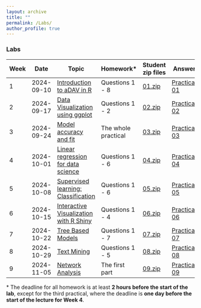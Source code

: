 ```yaml
---
layout: archive
title: ""
permalink: /Labs/
author_profile: true
---
```


### Labs

| Week | Date       | Topic                                                            | Homework*      | Student zip files      | Answers              |
|------|------------|------------------------------------------------------------------|----------------|------------------------|----------------------|
| 1    | 2024-09-10 | [Introduction to aDAV in R](https://tshahedi.github.io/adav-course/files/r_introduction_updated.html)  | Questions 1 - 8 | [01.zip](https://tshahedi.github.io/adav-course/files/01_R_intro_students_2024.zip)  | [Practical-01](https://tshahedi.github.io/adav-course/files/r_introduction_answers.html)     |
| 2    | 2024-09-17 | [Data Visualization using ggplot](https://tshahedi.github.io/adav-course/files/R_vis_pract.html)       | Questions 1 - 2 | [02.zip](https://tshahedi.github.io/adav-course/files/02_R_visualization_students.zip)  | [Practical-02](https://tshahedi.github.io/adav-course/files/R_vis_pract_answers.html)     |
| 3    | 2024-09-24 | [Model accuracy and fit](https://tshahedi.github.io/adav-course/files/R_model_accuracy.html)           | The whole practical | [03.zip](https://tshahedi.github.io/adav-course/files/03_R_model_accuracy_student.zip)  | [Practical-03](https://tshahedi.github.io/adav-course/files/R_model_accuracy_answers.html)     |
| 4    | 2024-10-01 | [Linear regression for data science](https://tshahedi.github.io/adav-course/files/R_regression_ds_stu.html) | Questions 1 - 6 | [04.zip](https://tshahedi.github.io/adav-course/files/04_R_regression_ds_student.zip)  | [Practical-04](https://tshahedi.github.io/adav-course/files/R_regression_ds_answers.html)     |
| 5    | 2024-10-08 | [Supervised learning: Classification](https://tshahedi.github.io/adav-course/files/R_classification.html) | Questions 1 - 6 | [05.zip](https://tshahedi.github.io/adav-course/files/05_R_classification_student_2024.zip)  | [Practical-05](https://tshahedi.github.io/adav-course/files/R_classification_answers.html)     |
| 6    | 2024-10-15 | [Interactive Visualization with R Shiny](https://tshahedi.github.io/adav-course/files/R_shiny.html)    | Questions 1 - 4 | [06.zip](https://tshahedi.github.io/adav-course/files/06_R_shiny_student.zip)  | [Practical-06](https://tshahedi.github.io/adav-course/files/R_shiny_answers.html)     |
| 7    | 2024-10-22 | [Tree Based Models](https://tshahedi.github.io/adav-course/files/R_tree_models.html)                   | Questions 1 - 7 | [07.zip](https://tshahedi.github.io/adav-course/files/07_R_treemodels_student_2024.zip)  | [Practical-07](https://tshahedi.github.io/adav-course/files/R_tree_models_answers.html)     |
| 8    | 2024-10-29 | [Text Mining](https://tshahedi.github.io/adav-course/files/R_text_mining.html)                         | Questions 1 - 5 | [08.zip](https://tshahedi.github.io/adav-course/files/08_R_textmining_student.zip)  | [Practical-08](https://tshahedi.github.io/adav-course/files/R_text_mining_answers.html)     |
| 9    | 2024-11-05 | [Network Analysis](https://tshahedi.github.io/adav-course/files/R_network_analysis_stu.html)           | The first part | [09.zip](https://tshahedi.github.io/adav-course/files/09_R_network_analysis_student.zip)  | [Practical-09](https://tshahedi.github.io/adav-course/files/)     |

\* The deadline for all homework is at least **2 hours before the start of the lab**, except for the third practical, where the deadline is **one day before the start of the lecture for Week 4**.
